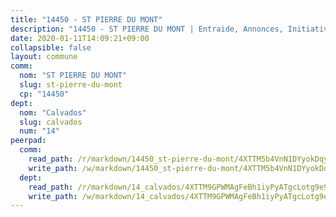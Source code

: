 ```yaml
---
title: "14450 - ST PIERRE DU MONT"
description: "14450 - ST PIERRE DU MONT | Entraide, Annonces, Initiatives"
date: 2020-01-11T14:09:21+09:00
collapsible: false
layout: commune
comm:
  nom: "ST PIERRE DU MONT"
  slug: st-pierre-du-mont
  cp: "14450"
dept:
  nom: "Calvados"
  slug: calvados
  num: "14"
peerpad:
  comm:
    read_path: /r/markdown/14450_st-pierre-du-mont/4XTTM5b4VnN1DYyokDqy4qj463tvxpxPQZFB67HnTE4gF1YcW
    write_path: /w/markdown/14450_st-pierre-du-mont/4XTTM5b4VnN1DYyokDqy4qj463tvxpxPQZFB67HnTE4gF1YcW-K3TgUeqU6gbdckiavst84VgPY6cfm7wxkUFTtqzA31hoJMFcL8HctkXtux92Bpcr2uBhaJE9W2L1BJcv5DtQ2gS8hyJug9ZdexMVoEodnwQpzCkhXJ9kPKVZy5TS74nkgEvnDhb4
  dept:
    read_path: /r/markdown/14_calvados/4XTTM9GPWMAgFeBh1iyPyATgcLotg9e9APJpQBEyY3RZiUwJ6
    write_path: /w/markdown/14_calvados/4XTTM9GPWMAgFeBh1iyPyATgcLotg9e9APJpQBEyY3RZiUwJ6-K3TgUXWJAT2cYJ9ZstQphkkm2za8um5GwwXsivqaDFTgbhMDcHaRXnT3h69szAqCyvWcFfDim5fkwc6CXdUtyvPpirbD1TPAb6xCxpPN6dR3zzDRe29YehQYbhZdjvZYkgztJYvi
---
```


